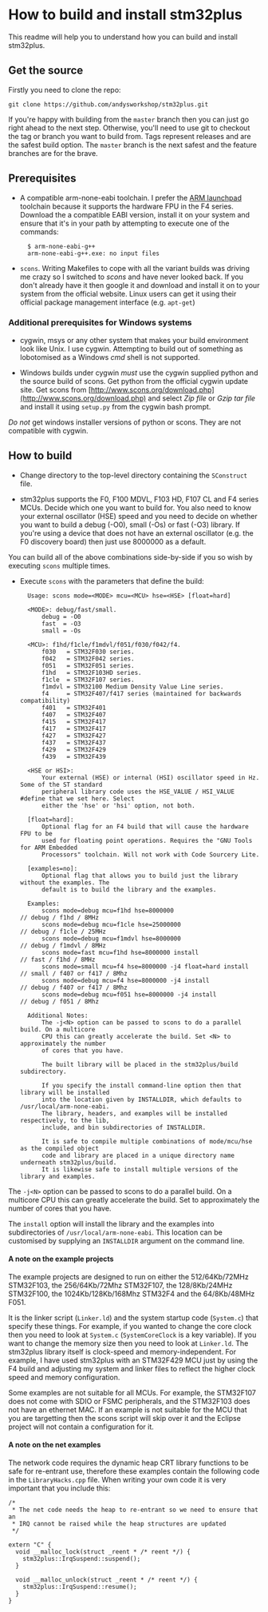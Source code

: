 How to build and install stm32plus
==================================

This readme will help you to understand how you can build and install stm32plus.

Get the source
--------------

Firstly you need to clone the repo:

	git clone https://github.com/andysworkshop/stm32plus.git

If you're happy with building from the `master` branch then you can just go right ahead to the next step. Otherwise, you'll need to use git to checkout the tag or branch you want to build from. Tags represent releases and are the safest build option. The `master` branch is the next safest and the feature branches are for the brave.

Prerequisites
-------------

* A compatible arm-none-eabi toolchain. I prefer the [ARM launchpad](https://launchpad.net/gcc-arm-embedded) toolchain because it supports the hardware FPU in the F4 series. Download the a compatible EABI version, install it on your system and ensure that it's in your path by attempting to execute one of the commands:

		$ arm-none-eabi-g++
		arm-none-eabi-g++.exe: no input files

* `scons`. Writing Makefiles to cope with all the variant builds was driving me crazy so I switched to _scons_ and have never looked back. If you don't already have it then google it and download and install it on to your system from the official website. Linux users can get it using their official package management interface (e.g. `apt-get`)

### Additional prerequisites for Windows systems ###
   
* cygwin, msys or any other system that makes your build environment look like Unix. I use cygwin. Attempting to build out of something as lobotomised as a Windows _cmd_ shell is not supported.

* Windows builds under cygwin _must_ use the cygwin supplied python and the source build of scons. Get python from the official cygwin update site. Get scons from [http://www.scons.org/download.php](http://www.scons.org/download.php) and select _Zip file_ or _Gzip tar file_ and install it using `setup.py` from the cygwin bash prompt.

_Do not_ get windows installer versions of python or scons. They are not compatible with cygwin.

How to build
------------

* Change directory to the top-level directory containing the `SConstruct` file.

* stm32plus supports the F0, F100 MDVL, F103 HD, F107 CL and F4 series MCUs. Decide which one you want to build for. You also need to know your external oscillator (HSE) speed and you need to decide on whether you want to build a debug (-O0), small (-Os) or fast (-O3) library. If you're using a device that does not have an external oscillator (e.g. the F0 discovery board) then just use 8000000 as a default.

You can build all of the above combinations side-by-side if you so wish by executing `scons` multiple times.

* Execute `scons` with the parameters that define the build:

		Usage: scons mode=<MODE> mcu=<MCU> hse=<HSE> [float=hard]

		<MODE>: debug/fast/small.
    		debug = -O0
    		fast  = -O3
    		small = -Os

  		<MCU>: f1hd/f1cle/f1mdvl/f051/f030/f042/f4.
    		f030   = STM32F030 series.
            f042   = STM32F042 series.
    		f051   = STM32F051 series.
    		f1hd   = STM32F103HD series.
    		f1cle  = STM32F107 series.
    		f1mdvl = STM32100 Medium Density Value Line series.
    		f4     = STM32F407/f417 series (maintained for backwards compatibility)
    		f401   = STM32F401
    		f407   = STM32F407
    		f415   = STM32F417
    		f417   = STM32F417
    		f427   = STM32F427
    		f437   = STM32F437
    		f429   = STM32F429
    		f439   = STM32F439

        <HSE or HSI>:
            Your external (HSE) or internal (HSI) oscillator speed in Hz. Some of the ST standard
            peripheral library code uses the HSE_VALUE / HSI_VALUE #define that we set here. Select
            either the 'hse' or 'hsi' option, not both.

  		[float=hard]:
    		Optional flag for an F4 build that will cause the hardware FPU to be
    		used for floating point operations. Requires the "GNU Tools for ARM Embedded
    		Processors" toolchain. Will not work with Code Sourcery Lite.

        [examples=no]:
            Optional flag that allows you to build just the library without the examples. The
            default is to build the library and the examples.

  		Examples:
    		scons mode=debug mcu=f1hd hse=8000000                       // debug / f1hd / 8MHz
    		scons mode=debug mcu=f1cle hse=25000000                     // debug / f1cle / 25MHz
    		scons mode=debug mcu=f1mdvl hse=8000000                     // debug / f1mdvl / 8MHz
    		scons mode=fast mcu=f1hd hse=8000000 install                // fast / f1hd / 8MHz
    		scons mode=small mcu=f4 hse=8000000 -j4 float=hard install  // small / f407 or f417 / 8Mhz
    		scons mode=debug mcu=f4 hse=8000000 -j4 install             // debug / f407 or f417 / 8Mhz
    		scons mode=debug mcu=f051 hse=8000000 -j4 install           // debug / f051 / 8Mhz

  		Additional Notes:
    		The -j<N> option can be passed to scons to do a parallel build. On a multicore
    		CPU this can greatly accelerate the build. Set <N> to approximately the number
    		of cores that you have.

    		The built library will be placed in the stm32plus/build subdirectory.

    		If you specify the install command-line option then that library will be installed
    		into the location given by INSTALLDIR, which defaults to /usr/local/arm-none-eabi.
    		The library, headers, and examples will be installed respectively, to the lib,
    		include, and bin subdirectories of INSTALLDIR.

    		It is safe to compile multiple combinations of mode/mcu/hse as the compiled object
    		code and library are placed in a unique directory name underneath stm32plus/build.
    		It is likewise safe to install multiple versions of the library and examples.

The `-j<N>` option can be passed to scons to do a parallel build. On a multicore CPU this can greatly accelerate the build. Set <N> to approximately the number of cores that you have.

The `install` option will install the library and the examples into subdirectories of `/usr/local/arm-none-eabi`. This location can be customised by supplying an `INSTALLDIR` argument on the command line.

#### A note on the example projects ####

The example projects are designed to run on either the 512/64Kb/72MHz STM32F103, the 256/64Kb/72Mhz STM32F107, the 128/8Kb/24MHz STM32F100, the 1024Kb/128Kb/168Mhz STM32F4 and the 64/8Kb/48MHz F051.

It is the linker script (`Linker.ld`) and the system startup code (`System.c`) that specify these things. For example, if you wanted to change the core clock then you need to look at `System.c` (`SystemCoreClock` is a key variable). If you want to change the memory size then you need to look at `Linker.ld`. The stm32plus library itself is clock-speed and memory-independent. For example, I have used stm32plus with an STM32F429 MCU just by using the F4 build and adjusting my system and linker files to reflect the higher clock speed and memory configuration.

Some examples are not suitable for all MCUs. For example, the STM32F107 does not come with SDIO or FSMC peripherals, and the STM32F103 does not have an ethernet MAC. If an example is not suitable for the MCU that you are targetting then the scons script will skip over it and the Eclipse project will not contain a configuration for it.

#### A note on the net examples

The network code requires the dynamic heap CRT library functions to be safe for re-entrant use, therefore these examples contain the following code in the `LibraryHacks.cpp` file. When writing your own code it is very important that you include this:

	/*
	 * The net code needs the heap to re-entrant so we need to ensure that an
	 * IRQ cannot be raised while the heap structures are updated
	 */
	
	extern "C" {
	  void __malloc_lock(struct _reent * /* reent */) {
	    stm32plus::IrqSuspend::suspend();
	  }
	
	  void __malloc_unlock(struct _reent * /* reent */) {
	    stm32plus::IrqSuspend::resume();
	  }
	}

